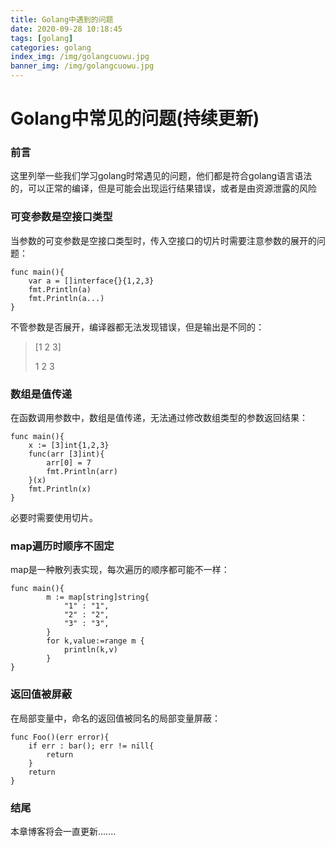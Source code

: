 ```yaml
---
title: Golang中遇到的问题
date: 2020-09-28 10:18:45
tags: [golang]
categories: golang
index_img: /img/golangcuowu.jpg
banner_img: /img/golangcuowu.jpg
---
```


# Golang中常见的问题(持续更新)

### 前言

这里列举一些我们学习golang时常遇见的问题，他们都是符合golang语言语法的，可以正常的编译，但是可能会出现运行结果错误，或者是由资源泄露的风险

### 可变参数是空接口类型

当参数的可变参数是空接口类型时，传入空接口的切片时需要注意参数的展开的问题：

```golang
func main(){
	var a = []interface{}{1,2,3}
	fmt.Println(a)
	fmt.Println(a...)
}
```

不管参数是否展开，编译器都无法发现错误，但是输出是不同的：

> [1  2  3]
>
> 1 2 3

### 数组是值传递

在函数调用参数中，数组是值传递，无法通过修改数组类型的参数返回结果：

```golang
func main(){
	x := [3]int{1,2,3}
	func(arr [3]int){
		arr[0] = 7
		fmt.Println(arr)
	}(x)
	fmt.Println(x)
}
```

必要时需要使用切片。

### map遍历时顺序不固定

map是一种散列表实现，每次遍历的顺序都可能不一样：

```golang
func main(){
		m := map[string]string{
			"1" : "1",
			"2" : "2",
			"3" : "3",
		}
		for k,value:=range m {
			println(k,v)
		}
}
```

### 返回值被屏蔽

在局部变量中，命名的返回值被同名的局部变量屏蔽：

```
func Foo()(err error){
	if err : bar(); err != nill{
		return
	}
	return
}
```

### 结尾

本章博客将会一直更新.......